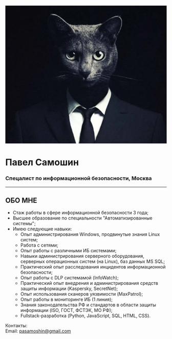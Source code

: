
![photo](img/photo.png)
# Павел Самошин
### Спецалист по информационной безопасности, Москва
---
## ОБО МНЕ
* Стаж работы в сфере информационной безопасности 3 года;
* Высшее образование по специальности "Автоматизированные системы";
* Имею следующие навыки:
  *  Опыт администрирования Windows, продвинутые знания Linux систем;
  *  Работа с сетями;
  *  Опыт работы с различными ИБ системами;
  *  Навыки администрирования серверного оборудования, серверных операционных систем (на Linux), баз данных MS SQL;
  *  Практический опыт расследования инцидентов информационной безопасности;
  *  Опыт работы с DLP системамой (InfoWatch);
  *  Практический опыт внедрения и администрирования средств защиты информации (Kaspersky, SecretNet);
  *  Опыт использования сканеров уязвимости (MaxPatrol);
  *  Опыт работы в мониторинге ИБ (1 линия);
  *  Знания законодательства РФ и стандартов в области защиты информации (ISO, ГОСТ, ФСТЭК, МО РФ);
  *  Fullstack-разработка (Python, JavaScript, SQL, HTML, CSS).



Контакты:
\
Email: pasamoshin@gmail.com
